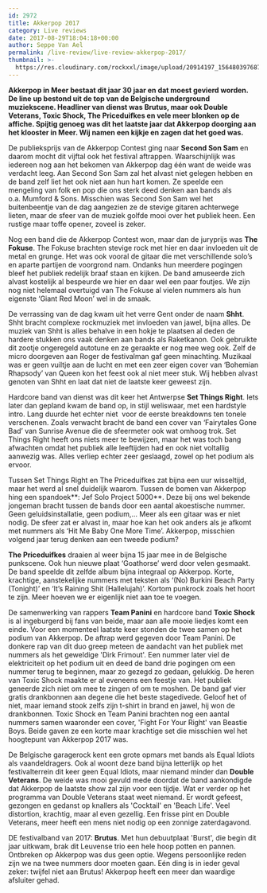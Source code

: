 ```yaml
---
id: 2972
title: Akkerpop 2017
category: Live reviews
date: 2017-08-29T18:04:18+00:00
author: Seppe Van Ael
permalink: /live-review/live-review-akkerpop-2017/
thumbnail: >-
  https://res.cloudinary.com/rockxxl/image/upload/20914197_1564803976873345_1815932283458824214_n.png
---
```

**Akkerpop in Meer bestaat dit jaar 30 jaar en dat moest gevierd worden. De line up bestond uit de top van de Belgische underground muziekscene. Headliner van dienst was Brutus, maar ook Double Veterans, Toxic Shock, The Priceduifkes en vele meer blonken op de affiche. Spijtig genoeg was dit het laatste jaar dat Akkerpop doorging aan het klooster in Meer. Wij namen een kijkje en zagen dat het goed was.**

De publieksprijs van de Akkerpop Contest ging naar **Second Son Sam** en daarom mocht dit vijftal ook het festival aftrappen. Waarschijnlijk was iedereen nog aan het bekomen van Akkerpop dag één want de weide was verdacht leeg. Aan Second Son Sam zal het alvast niet gelegen hebben en de band zelf liet het ook niet aan hun hart komen. Ze speelde een mengeling van folk en pop die ons sterk deed denken aan bands als o.a. Mumford & Sons. Misschien was Second Son Sam wel het buitenbeentje van de dag aangezien ze de stevige gitaren achterwege lieten, maar de sfeer van de muziek golfde mooi over het publiek heen. Een rustige maar toffe opener, zoveel is zeker.

Nog een band die de Akkerpop Contest won, maar dan de juryprijs was **The Fokuse**. The Fokuse brachten stevige rock met hier en daar invloeden uit de metal en grunge. Het was ook vooral de gitaar die met verschillende solo’s en aparte partijen de voorgrond nam. Ondanks hun meerdere pogingen bleef het publiek redelijk braaf staan en kijken. De band amuseerde zich alvast kostelijk al bespeurde we hier en daar wel een paar foutjes. We zijn nog niet helemaal overtuigd van The Fokuse al vielen nummers als hun eigenste ‘Giant Red Moon’ wel in de smaak.

De verrassing van de dag kwam uit het verre Gent onder de naam **Shht**. Shht bracht complexe rockmuziek met invloeden van jawel, bijna alles. De muziek van Shht is alles behalve in een hokje te plaatsen al deden de hardere stukken ons vaak denken aan bands als Raketkanon. Ook gebruikte dit zootje ongeregeld autotune en ze geraakte er nog mee weg ook. Zelf de micro doorgeven aan Roger de festivalman gaf geen minachting. Muzikaal was er geen vuiltje aan de lucht en met een zeer eigen cover van ‘Bohemian Rhapsody’ van Queen kon het feest ook al niet meer stuk. Wij hebben alvast genoten van Shht en laat dat niet de laatste keer geweest zijn.

Hardcore band van dienst was dit keer het Antwerpse **Set Things Right**. Iets later dan gepland kwam de band op, in stijl weliswaar, met een hardstyle intro. Lang duurde het echter niet  voor de eerste breakdowns ten tonele verschenen. Zoals verwacht bracht de band een cover van ‘Fairytales Gone Bad’ van Sunrise Avenue die de sfeermeter ook wat omhoog trok. Set Things Right heeft ons niets meer te bewijzen, maar het was toch bang afwachten omdat het publiek alle leeftijden had en ook niet voltallig aanwezig was. Alles verliep echter zeer geslaagd, zowel op het podium als ervoor.

Tussen Set Things Right en The Priceduifkes zat bijna een uur wisseltijd, maar het werd al snel duidelijk waarom. Tussen de bomen van Akkerpop hing een spandoek**: Jef Solo Project 5000**. Deze bij ons wel bekende jongeman bracht tussen de bands door een aantal akoestische nummer. Geen geluidsinstallatie, geen podium,… Meer als een gitaar was er niet nodig. De sfeer zat er alvast in, maar hoe kan het ook anders als je afkomt met nummers als ‘Hit Me Baby One More Time’. Akkerpop, misschien volgend jaar terug denken aan een tweede podium?

**The Priceduifkes** draaien al weer bijna 15 jaar mee in de Belgische punkscene. Ook hun nieuwe plaat ‘Goathorse’ werd door velen gesmaakt. De band speelde dit zelfde album bijna integraal op Akkerpop. Korte, krachtige, aanstekelijke nummers met teksten als ‘(No) Burkini Beach Party (Tonight)’ en ‘It’s Raining Shit (Hallelujah)’. Kortom punkrock zoals het hoort te zijn. Meer hoeven we er eigenlijk niet aan toe te voegen.

De samenwerking van rappers **Team Panini** en hardcore band **Toxic Shock** is al ingeburgerd bij fans van beide, maar aan alle mooie liedjes komt een einde. Voor een momenteel laatste keer stonden de twee samen op het podium van Akkerpop. De aftrap werd gegeven door Team Panini. De donkere rap van dit duo greep meteen de aandacht van het publiek met nummers als het geweldige 'Dirk Frimout'. Een nummer later viel de elektriciteit op het podium uit en deed de band drie pogingen om een nummer terug te beginnen, maar zo gezegd zo gedaan, gelukkig. De heren van Toxic Shock maakte er al eveneens een feestje van. Het publiek geneerde zich niet om mee te zingen of om te moshen. De band gaf vier gratis drankbonnen aan degene die het beste stagedivede. Geloof het of niet, maar iemand stook zelfs zijn t-shirt in brand en jawel, hij won de drankbonnen. Toxic Shock en Team Panini brachten nog een aantal nummers samen waaronder een cover, 'Fight For Your Right' van Beastie Boys. Beide gaven ze een korte maar krachtige set die misschien wel het hoogtepunt van Akkerpop 2017 was.

De Belgische garagerock kent een grote opmars met bands als Equal Idiots als vaandeldragers. Ook al woont deze band bijna letterlijk op het festivalterrein dit keer geen Equal Idiots, maar niemand minder dan **Double Veterans**. De weide was mooi gevuld mede doordat de band aankondigde dat Akkerpop de laatste show zal zijn voor een tijdje. Wat er verder op het programma van Double Veterans staat weet niemand. Er wordt gefeest, gezongen en gedanst op knallers als 'Cocktail' en 'Beach Life'. Veel distortion, krachtig, maar al even gezellig. Een frisse pint en Double Veterans, meer heeft een mens niet nodig op een zonnige zaterdagavond.

DE festivalband van 2017: **Brutus**. Met hun debuutplaat 'Burst', die begin dit jaar uitkwam, brak dit Leuvense trio een hele hoop potten en pannen. Ontbreken op Akkerpop was dus geen optie. Wegens persoonlijke reden zijn we na twee nummers door moeten gaan. Eén ding is in ieder geval zeker: twijfel niet aan Brutus! Akkerpop heeft een meer dan waardige afsluiter gehad.

